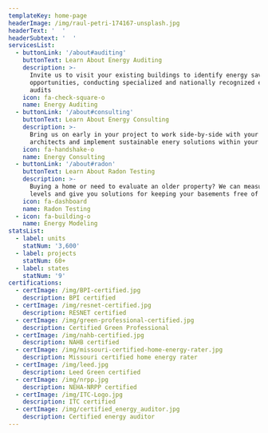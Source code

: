 ```yaml
---
templateKey: home-page
headerImage: /img/raul-petri-174167-unsplash.jpg
headerText: '  '
headerSubtext: '  '
servicesList:
  - buttonLink: '/about#auditing'
    buttonText: Learn About Energy Auditing
    description: >-
      Invite us to visit your existing buildings to identify energy saving
      opportunities, conducting specialized and nationally recognized energy
      audits
    icon: fa-check-square-o
    name: Energy Auditing
  - buttonLink: '/about#consulting'
    buttonText: Learn About Energy Consulting
    description: >-
      Bring us on early in your project to work side-by-side with your
      architects and implement sustainable enery solutions within your budget
    icon: fa-handshake-o
    name: Energy Consulting
  - buttonLink: '/about#radon'
    buttonText: Learn About Radon Testing
    description: >-
      Buying a home or need to evaluate an older property? We can measure radon
      levels and give you solutions for keeping your basements free of radon
    icon: fa-dashboard
    name: Radon Testing
  - icon: fa-building-o
    name: Energy Modeling
statsList:
  - label: units
    statNum: '3,600'
  - label: projects
    statNum: 60+
  - label: states
    statNum: '9'
certifications:
  - certImage: /img/BPI-certified.jpg
    description: BPI certified
  - certImage: /img/resnet-certified.jpg
    description: RESNET certified
  - certImage: /img/green-professional-certified.jpg
    description: Certified Green Professional
  - certImage: /img/nahb-certified.jpg
    description: NAHB certified
  - certImage: /img/missouri-certified-home-energy-rater.jpg
    description: Missouri certified home energy rater
  - certImage: /img/leed.jpg
    description: Leed Green certified
  - certImage: /img/nrpp.jpg
    description: NEHA-NRPP certified
  - certImage: /img/ITC-Logo.jpg
    description: ITC certified
  - certImage: /img/certified_energy_auditor.jpg
    description: Certified energy auditor
---
```


